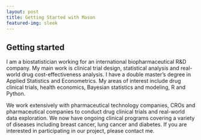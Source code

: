 ```yaml
---
layout: post
title: Getting Started with Mason
featured-img: sleek
---
```


## Getting started

I am a biostatistician working for an international biopharmaceutical R&D company. My main work is clinical trial design, statistical analysis and real-world drug cost-effectiveness analysis. I have a double master’s degree in Applied Statistics and Econometrics. My areas of interest include drug clinical trials, health economics, Bayesian statistics and modeling, R and Python.

We work extensively with pharmaceutical technology companies, CROs and pharmaceutical companies to conduct drug clinical trials and real-world data exploration. We now have ongoing clinical programs covering a variety of diseases including breast cancer, lung cancer and diabetes. If you are interested in participating in our project, please contact me.

